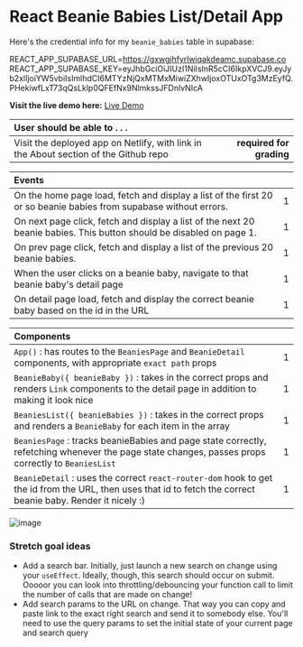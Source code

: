 # React Beanie Babies List/Detail App

Here's the credential info for my `beanie_babies` table in supabase:

REACT_APP_SUPABASE_URL=https://gxwgjhfyrlwiqakdeamc.supabase.co
REACT_APP_SUPABASE_KEY=eyJhbGciOiJIUzI1NiIsInR5cCI6IkpXVCJ9.eyJyb2xlIjoiYW5vbiIsImlhdCI6MTYzNjQxMTMxMiwiZXhwIjoxOTUxOTg3MzEyfQ.PHekiwfLxT73qQsLklp0QFEfNx9NlmkssJFDnlvNIcA

**Visit the live demo here:** [Live Demo](https://ecstatic-jackson-7ce76f.netlify.app/)

| User should be able to . . .                                                         |                          |
| :----------------------------------------------------------------------------------- | -----------------------: |
| Visit the deployed app on Netlify, with link in the About section of the Github repo | **required for grading** |

| Events                                                                                                               |     |
| :------------------------------------------------------------------------------------------------------------------- | --: |
| On the home page load, fetch and display a list of the first 20 or so beanie babies from supabase without errors.    |   1 |
| On next page click, fetch and display a list of the next 20 beanie babies. This button should be disabled on page 1. |   1 |
| On prev page click, fetch and display a list of the previous 20 beanie babies.                                       |   1 |
| When the user clicks on a beanie baby, navigate to that beanie baby's detail page                                    |   1 |
| On detail page load, fetch and display the correct beanie baby based on the id in the URL                            |   1 |

| Components                                                                                                                                                    |     |
| :------------------------------------------------------------------------------------------------------------------------------------------------------------ | --: |
| `App()` : has routes to the `BeaniesPage` and `BeanieDetail` components, with appropriate `exact path` props                                                  |   1 |
| `BeanieBaby({ beanieBaby })` : takes in the correct props and renders `Link` components to the detail page in addition to making it look nice                 |   1 |
| `BeaniesList({ beanieBabies })` : takes in the correct props and renders a `BeanieBaby` for each item in the array                                            |   1 |
| `BeaniesPage` : tracks beanieBabies and page state correctly, refetching whenever the page state changes, passes props correctly to `BeaniesList`             |   1 |
| `BeanieDetail` : uses the correct `react-router-dom` hook to get the id from the URL, then uses that id to fetch the correct beanie baby. Render it nicely :) |   1 |

![image](https://user-images.githubusercontent.com/16160135/150245762-448edede-a9af-494a-b8fe-c26e855e61d4.png)

### Stretch goal ideas

- Add a search bar. Initially, just launch a new search on change using your `useEffect`. Ideally, though, this search should occur on submit. Ooooor you can look into throttling/debouncing your function call to limit the number of calls that are made on change!
- Add search params to the URL on change. That way you can copy and paste link to the exact right search and send it to somebody else. You'll need to use the query params to set the initial state of your current page and search query

